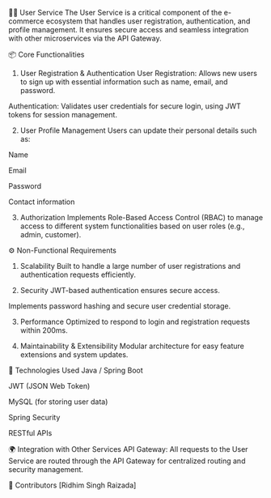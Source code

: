 🧑‍💻 User Service
The User Service is a critical component of the e-commerce ecosystem that handles user registration, authentication, and profile management. It ensures secure access and seamless integration with other microservices via the API Gateway.

📦 Core Functionalities
1. User Registration & Authentication
User Registration: Allows new users to sign up with essential information such as name, email, and password.

Authentication: Validates user credentials for secure login, using JWT tokens for session management.

2. User Profile Management
Users can update their personal details such as:

Name

Email

Password

Contact information

3. Authorization
Implements Role-Based Access Control (RBAC) to manage access to different system functionalities based on user roles (e.g., admin, customer).

⚙️ Non-Functional Requirements
1. Scalability
Built to handle a large number of user registrations and authentication requests efficiently.

2. Security
JWT-based authentication ensures secure access.

Implements password hashing and secure user credential storage.

3. Performance
Optimized to respond to login and registration requests within 200ms.

4. Maintainability & Extensibility
Modular architecture for easy feature extensions and system updates.

📌 Technologies Used
Java / Spring Boot

JWT (JSON Web Token)

MySQL (for storing user data)

Spring Security

RESTful APIs

🌍 Integration with Other Services
API Gateway: All requests to the User Service are routed through the API Gateway for centralized routing and security management.

🧩 Contributors
[Ridhim Singh Raizada]


